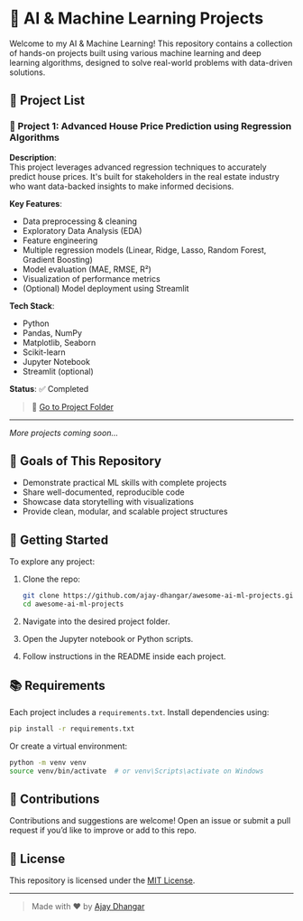 # 🧠 AI & Machine Learning Projects

Welcome to my AI & Machine Learning! This repository contains a collection of hands-on projects built using various machine learning and deep learning algorithms, designed to solve real-world problems with data-driven solutions.

## 📁 Project List

### 🔹 Project 1: Advanced House Price Prediction using Regression Algorithms

**Description**:  
This project leverages advanced regression techniques to accurately predict house prices. It's built for stakeholders in the real estate industry who want data-backed insights to make informed decisions.

**Key Features**:
- Data preprocessing & cleaning
- Exploratory Data Analysis (EDA)
- Feature engineering
- Multiple regression models (Linear, Ridge, Lasso, Random Forest, Gradient Boosting)
- Model evaluation (MAE, RMSE, R²)
- Visualization of performance metrics
- (Optional) Model deployment using Streamlit

**Tech Stack**:
- Python
- Pandas, NumPy
- Matplotlib, Seaborn
- Scikit-learn
- Jupyter Notebook
- Streamlit (optional)

**Status**: ✅ Completed

> 📂 [Go to Project Folder](./Project)

---

*More projects coming soon...*

## 📌 Goals of This Repository

- Demonstrate practical ML skills with complete projects
- Share well-documented, reproducible code
- Showcase data storytelling with visualizations
- Provide clean, modular, and scalable project structures

## 🚀 Getting Started

To explore any project:
1. Clone the repo:
   ```bash
   git clone https://github.com/ajay-dhangar/awesome-ai-ml-projects.git
   cd awesome-ai-ml-projects
   ```

2. Navigate into the desired project folder.
3. Open the Jupyter notebook or Python scripts.
4. Follow instructions in the README inside each project.

## 📚 Requirements

Each project includes a `requirements.txt`. Install dependencies using:

```bash
pip install -r requirements.txt
```

Or create a virtual environment:

```bash
python -m venv venv
source venv/bin/activate  # or venv\Scripts\activate on Windows
```

## 🙌 Contributions

Contributions and suggestions are welcome! Open an issue or submit a pull request if you’d like to improve or add to this repo.

## 📄 License

This repository is licensed under the [MIT License](LICENSE).

---

> Made with ❤️ by [Ajay Dhangar](https://github.com/ajay-dhangar)
